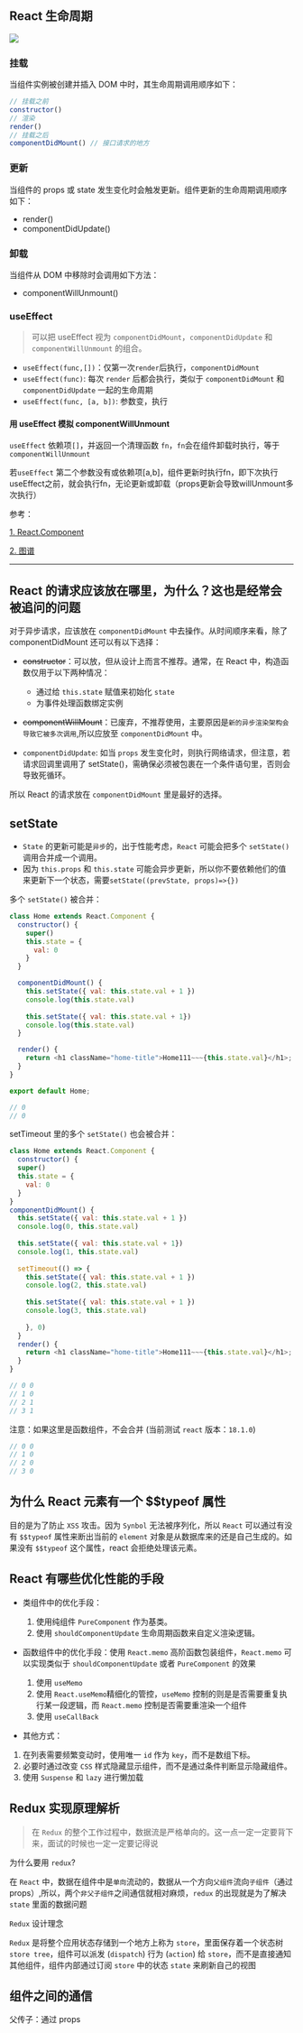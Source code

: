 ## React 生命周期

![](img/a.jpg)

### 挂载

当组件实例被创建并插入 DOM 中时，其生命周期调用顺序如下：

```js
// 挂载之前
constructor() 
// 渲染
render()
// 挂载之后
componentDidMount() // 接口请求的地方
```

### 更新

当组件的 props 或 state 发生变化时会触发更新。组件更新的生命周期调用顺序如下：

- render()
- componentDidUpdate()

### 卸载

当组件从 DOM 中移除时会调用如下方法：

- componentWillUnmount()

### useEffect

> 可以把 useEffect 视为 `componentDidMount`，`componentDidUpdate` 和 `componentWillUnmount` 的组合。

- `useEffect(func,[])`：仅第一次`render`后执行，`componentDidMount`
- `useEffect(func)`: 每次 `render` 后都会执行，类似于 `componentDidMount` 和 `componentDidUpdate` 一起的生命周期
- `useEffect(func, [a, b])`: 参数变，执行


#### 用 useEffect 模拟 componentWillUnmount 

`useEffect` 依赖项`[]`，并返回一个清理函数 `fn`，`fn`会在组件卸载时执行，等于 `componentWillUnmount`

若`useEffect` 第二个参数没有或依赖项[a,b]，组件更新时执行fn，即下次执行useEffect之前，就会执行fn，无论更新或卸载（props更新会导致willUnmount多次执行）



参考：

[1. React.Component](https://zh-hans.reactjs.org/docs/react-component.html)

[2. 图谱](https://projects.wojtekmaj.pl/react-lifecycle-methods-diagram/)

---

## React 的请求应该放在哪里，为什么？这也是经常会被追问的问题

对于异步请求，应该放在 `componentDidMount` 中去操作。从时间顺序来看，除了 componentDidMount 还可以有以下选择：

- ~~constructor~~：可以放，但从设计上而言不推荐。通常，在 React 中，构造函数仅用于以下两种情况：
  - 通过给 `this.state` 赋值来初始化 `state`
  - 为事件处理函数绑定实例

- ~~componentWillMount~~：已废弃，不推荐使用，主要原因是`新的异步渲染架构会导致它被多次调用`,所以应放至 `componentDidMount` 中。

- `componentDidUpdate`: 如当 `props` 发生变化时，则执行网络请求，但注意，若请求回调里调用了 setState()，需确保必须被包裹在一个条件语句里，否则会导致死循环。

所以 React 的请求放在 `componentDidMount` 里是最好的选择。


## setState
- `State` 的更新可能是`异步`的，出于性能考虑，`React` 可能会把多个 `setState()` 调用合并成一个调用。
- 因为 `this.props` 和 `this.state` 可能会异步更新，所以你不要依赖他们的值来更新下一个状态，需要`setState((prevState, props)=>{})`


多个 `setState()` 被合并：

```js
class Home extends React.Component {
  constructor() {
    super()
    this.state = {
      val: 0
    }
  }

  componentDidMount() {
    this.setState({ val: this.state.val + 1 }) 
    console.log(this.state.val)
    
    this.setState({ val: this.state.val + 1}) 
    console.log(this.state.val)
  }

  render() {
    return <h1 className="home-title">Home111~~~{this.state.val}</h1>;
  }
}

export default Home;

// 0
// 0
```
setTimeout 里的多个 `setState()` 也会被合并：

```js
class Home extends React.Component {
  constructor() {
  super()
  this.state = {
    val: 0
  }
}
componentDidMount() {
  this.setState({ val: this.state.val + 1 }) 
  console.log(0, this.state.val)
  
  this.setState({ val: this.state.val + 1}) 
  console.log(1, this.state.val)
  
  setTimeout(() => {
    this.setState({ val: this.state.val + 1 }) 
    console.log(2, this.state.val)
    
    this.setState({ val: this.state.val + 1 }) 
    console.log(3, this.state.val)
    
    }, 0)
  }
  render() {
    return <h1 className="home-title">Home111~~~{this.state.val}</h1>;
  }
}

// 0 0
// 1 0 
// 2 1
// 3 1
```
注意：如果这里是函数组件，不会合并 (当前测试 `react` 版本：`18.1.0`)

```js
// 0 0
// 1 0 
// 2 0
// 3 0
```

## 为什么 React 元素有一个 $$typeof 属性

目的是为了防止 `XSS` 攻击。因为 `Synbol` 无法被序列化，所以 `React` 可以通过有没有 `$$typeof` 属性来断出当前的 `element` 对象是从数据库来的还是自己生成的。如果没有 `$$typeof` 这个属性，react 会拒绝处理该元素。

## React 有哪些优化性能的手段

- 类组件中的优化手段：
  1. 使用纯组件 `PureComponent` 作为基类。
  2. 使用 `shouldComponentUpdate` 生命周期函数来自定义渲染逻辑。

- 函数组件中的优化手段：使用 `React.memo` 高阶函数包装组件，`React.memo` 可以实现类似于 `shouldComponentUpdate` 或者 `PureComponent` 的效果
  1. 使用 `useMemo`
  2. 使用 `React.useMemo`精细化的管控，`useMemo` 控制的则是是否需要重复执行某一段逻辑，而 `React.memo` 控制是否需要重渲染一个组件
  3. 使用 `useCallBack`

- 其他方式：

1. 在列表需要频繁变动时，使用唯一 `id` 作为 `key`，而不是数组下标。
2. 必要时通过改变 `CSS` 样式隐藏显示组件，而不是通过条件判断显示隐藏组件。
3. 使用 `Suspense` 和 `lazy` 进行懒加载

## Redux 实现原理解析

> 在 `Redux` 的整个工作过程中，数据流是严格单向的。这一点一定一定要背下来，面试的时候也一定一定要记得说

为什么要用 `redux`?

在 `React` 中，数据在组件中是`单向`流动的，数据从一个方向`父组件`流向`子组件`（通过 props）,所以，两个`非父子组件`之间通信就相对麻烦，`redux` 的出现就是为了解决 `state` 里面的数据问题

`Redux` 设计理念

`Redux` 是将整个应用状态存储到一个地方上称为 `store`，里面保存着一个状态树 `store tree`，组件可以派发 (`dispatch`) 行为 (`action`) 给 `store`，而不是直接通知其他组件，组件内部通过订阅 `store` 中的状态 `state` 来刷新自己的视图

## 组件之间的通信

父传子：通过 props